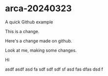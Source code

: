 # arca-20240323
A quick Github example

This is a change.

Here's a change made on github.


Look at me, making some changes.


Hi


asdf
asdf
asd
fa
sdf
sdf
sdf
sf
asd
fas
dfas
dsd
f